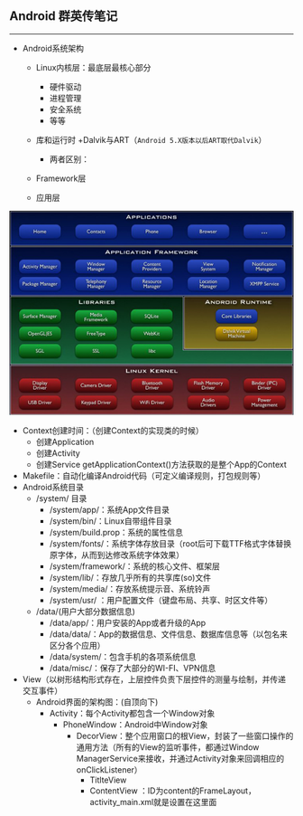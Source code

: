 ## Android 群英传笔记
---
+ Android系统架构
	+ Linux内核层：最底层最核心部分
		+ 硬件驱动
		+ 进程管理
		+ 安全系统
		+ 等等 
	+ 库和运行时
		+Dalvik与ART（`Android 5.X版本以后ART取代Dalvik`）
		
		+ 两者区别： 
	+ Framework层
	+ 应用层

![Android系统架构图](./images/android_struct.jpg)

+ Context创建时间：（创建Context的实现类的时候）
	+ 创建Application
	+ 创建Activity
	+ 创建Service
getApplicationContext()方法获取的是整个App的Context
+ Makefile：自动化编译Android代码（可定义编译规则，打包规则等）
+ Android系统目录
	+ /system/ 目录 
		+ /system/app/：系统App文件目录
		+ /system/bin/：Linux自带组件目录
		+ /system/build.prop：系统的属性信息
		+ /system/fonts/：系统字体存放目录（root后可下载TTF格式字体替换原字体，从而到达修改系统字体效果）
		+ /system/framework/：系统的核心文件、框架层
		+ /system/lib/：存放几乎所有的共享库(so)文件
		+ /system/media/：存放系统提示音、系统铃声
		+ /system/usr/  ：用户配置文件（键盘布局、共享、时区文件等）
	+ /data/(用户大部分数据信息)
		+ /data/app/：用户安装的App或者升级的App
		+ /data/data/：App的数据信息、文件信息、数据库信息等（以包名来区分各个应用）
		+ /data/system/：包含手机的各项系统信息
		+ /data/misc/：保存了大部分的WI-FI、VPN信息
+ View（以树形结构形式存在，上层控件负责下层控件的测量与绘制，并传递交互事件） 
	+ Android界面的架构图：(自顶向下)
		+ Activity：每个Activity都包含一个Window对象
			+ PhoneWindow：Android中Window对象
				+ DecorView：整个应用窗口的根View，封装了一些窗口操作的通用方法（所有的View的监听事件，都通过Window ManagerService来接收，并通过Activity对象来回调相应的onClickListener）
					+ TitlteView
					+ ContentView ：ID为content的FrameLayout，activity_main.xml就是设置在这里面

